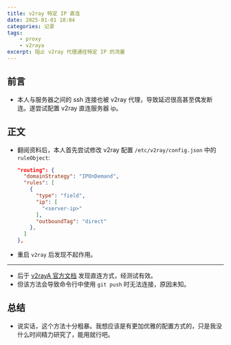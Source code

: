 ```yaml
---
title: v2ray 特定 IP 直连
date: 2025-01-01 18:04
categories: 记录
tags:
    - proxy
    - v2raya
excerpt: 阻止 v2ray 代理通往特定 IP 的流量
---
```


## 前言

-   本人与服务器之间的 ssh 连接也被 v2ray 代理，导致延迟很高甚至偶发断连。遂尝试配置 v2ray 直连服务器 ip。

## 正文

-   翻阅资料后，本人首先尝试修改 v2ray 配置 `/etc/v2ray/config.json` 中的 `ruleObject`:

    ```json
    "routing": {
      "domainStrategy": "IPOnDemand",
      "rules": [
        {
          "type": "field",
          "ip": [
            "<server-ip>"
          ],
          "outboundTag": "direct"
        },
      ]
    },
    ```

-   重启 `v2ray` 后发现不起作用。

---

-   后于 [v2rayA 官方文档](https://v2raya.org/docs/advanced-application/intranet-direct/) 发现直连方式，经测试有效。
-   但该方法会导致命令行中使用 `git push` 时无法连接，原因未知。

## 总结

-   说实话，这个方法十分粗暴。我想应该是有更加优雅的配置方式的，只是我没什么时间精力研究了，能用就行吧。
